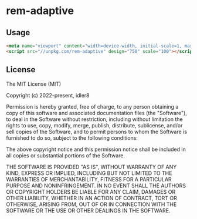 # rem-adaptive

## Usage

```html
<meta name="viewport" content="width=device-width, initial-scale=1, maximum-scale=1, minimum-scale=1, user-scalable=no">
<script src="//unpkg.com/rem-adaptive" design="750" scale="100"></script>
```

## License

The MIT License (MIT)

Copyright (c) 2022-present, idler8

Permission is hereby granted, free of charge, to any person obtaining a copy
of this software and associated documentation files (the "Software"), to deal
in the Software without restriction, including without limitation the rights
to use, copy, modify, merge, publish, distribute, sublicense, and/or sell
copies of the Software, and to permit persons to whom the Software is
furnished to do so, subject to the following conditions:

The above copyright notice and this permission notice shall be included in
all copies or substantial portions of the Software.

THE SOFTWARE IS PROVIDED "AS IS", WITHOUT WARRANTY OF ANY KIND, EXPRESS OR
IMPLIED, INCLUDING BUT NOT LIMITED TO THE WARRANTIES OF MERCHANTABILITY,
FITNESS FOR A PARTICULAR PURPOSE AND NONINFRINGEMENT. IN NO EVENT SHALL THE
AUTHORS OR COPYRIGHT HOLDERS BE LIABLE FOR ANY CLAIM, DAMAGES OR OTHER
LIABILITY, WHETHER IN AN ACTION OF CONTRACT, TORT OR OTHERWISE, ARISING FROM,
OUT OF OR IN CONNECTION WITH THE SOFTWARE OR THE USE OR OTHER DEALINGS IN
THE SOFTWARE.
